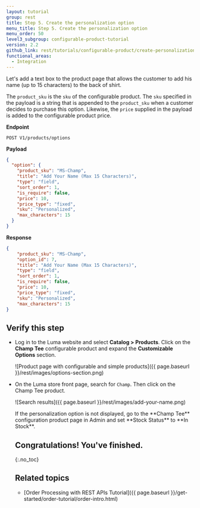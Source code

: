 ```yaml
---
layout: tutorial
group: rest
title: Step 5. Create the personalization option
menu_title: Step 5. Create the personalization option
menu_order: 50
level3_subgroup: configurable-product-tutorial
version: 2.2
github_link: rest/tutorials/configurable-product/create-personalization-option.md
functional_areas:
  - Integration
---
```


Let's add a text box to the product page that allows the customer to add his name (up to 15 characters) to the back of shirt.

The `product_sku` is the `sku` of the configurable product. The `sku` specified in the payload is a string that is appended to the `product_sku` when a customer decides to purchase this option. Likewise, the `price` supplied in the payload is added to the configurable product price.

**Endpoint**

`POST V1/products/options`

**Payload**
``` json
{
  "option": {
    "product_sku": "MS-Champ",
    "title": "Add Your Name (Max 15 Characters)",
    "type": "field",
    "sort_order": 1,
    "is_require": false,
    "price": 10,
    "price_type": "fixed",
    "sku": "Personalized",
    "max_characters": 15
  }
}

```

**Response**

``` json
{
    "product_sku": "MS-Champ",
    "option_id": 7,
    "title": "Add Your Name (Max 15 Characters)",
    "type": "field",
    "sort_order": 1,
    "is_require": false,
    "price": 10,
    "price_type": "fixed",
    "sku": "Personalized",
    "max_characters": 15
}
```

## Verify this step

* Log in to the Luma website and select **Catalog > Products**. Click on the **Champ Tee** configurable product and expand the **Customizable Options** section.

  ![Product page with configurable and simple products]({{ page.baseurl }}/rest/images/options-section.png)

* On the Luma store front page, search for `Champ`. Then click on the Champ Tee product.

  ![Search results]({{ page.baseurl }}/rest/images/add-your-name.png)

  <div class="bs-callout bs-callout-info" id="info" markdown="1">
  If the personalization option is not displayed, go to the **Champ Tee** configuration product page in Admin and set  **Stock Status** to **In Stock**.
  </div>

  ## Congratulations! You've finished.
  {:.no_toc}

  ## Related topics

  * [Order Processing with REST APIs Tutorial]({{ page.baseurl }}/get-started/order-tutorial/order-intro.html)
